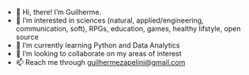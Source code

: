 - 👋 Hi, there! I’m Guilherme.
- 👀 I’m interested in sciences (natural, applied/engineering, communication, soft), RPGs, education, games, healthy lifstyle, open source
- 🌱 I’m currently learning Python and Data Analytics
- 💞️ I’m looking to collaborate on my areas of interest
- 📫 Reach me through guilhermezapelini@gmail.com

<!---
I was made aware of a very unfortunate coincidence, so just to be clear: I do not like or subscribe to extremist ideologies.
--->
